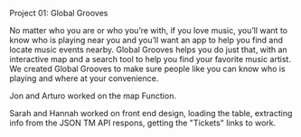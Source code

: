 Project 01: Global Grooves

No matter who you are or who you’re with, if you love music, you’ll want to know who is playing near you and you’ll want an app to help you find and locate music events nearby.  Global Grooves helps you do just that, with an interactive map and a search tool to help you find your favorite music artist. 
We created Global Grooves to make sure people like you can know who is playing and where at your convenience. 

Jon and Arturo worked on the map Function.

Sarah and Hannah worked on front end design, loading the table, extracting info from the JSON TM API respons, getting the "Tickets" links to work. 

